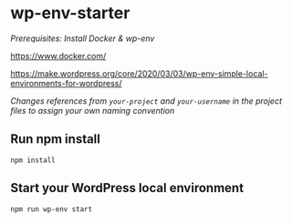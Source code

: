 # wp-env-starter

*Prerequisites: Install Docker & wp-env*

https://www.docker.com/

https://make.wordpress.org/core/2020/03/03/wp-env-simple-local-environments-for-wordpress/

*Changes references from ```your-project``` and `your-username` in the project files to assign your own naming convention*

## Run npm install
``npm install``

## Start your WordPress local environment
 `npm run wp-env start`

